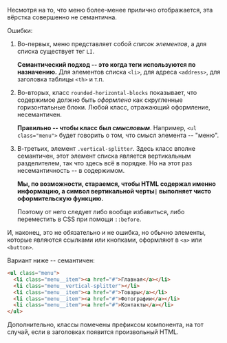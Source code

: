Несмотря на то, что меню более-менее прилично отображается, эта вёрстка совершенно не семантична.

Ошибки:

1. Во-первых, меню представляет собой *список элементов*, а для списка существует тег `LI`.

    **Семантический подход -- это когда теги используются по назначению.** Для элементов списка `<li>`, для адреса `<address>`, для заголовка таблицы `<th>` и т.п.
2. Во-вторых, класс `rounded-horizontal-blocks` показывает, что содержимое должно быть *оформлено* как скругленные горизонтальные блоки. Любой класс, отражающий оформление, несемантичен.

    **Правильно -- чтобы класс был *смысловым***. Например, `<ul class="menu">` будет говорить о том, что смысл элемента -- "меню".
3. В-третьих, элемент `.vertical-splitter`. Здесь класс вполне семантичен, этот элемент списка является вертикальным разделителем, так что здесь всё в порядке. Но на этот раз несемантичность -- в содержимом.

    **Мы, по возможности, стараемся, чтобы HTML содержал именно информацию, а символ вертикальной черты`|` выполняет чисто оформительскую функцию.**

    Поэтому от него следует либо вообще избавиться, либо переместить в CSS при помощи `::before`.

И, наконец, это не обязательно и не ошибка, но обычно элементы, которые являются ссылками или кнопками, оформляют в `<a>` или `<button>`.

Вариант ниже -- семантичен:

```html
<ul class="menu">
  <li class="menu__item"><a href="#">Главная</a></li>
  <li class="menu__vertical-splitter"></li>
  <li class="menu__item"><a href="#">Товары</a></li>
  <li class="menu__item"><a href="#">Фотографии</a></li>
  <li class="menu__item"><a href="#">Контакты</a></li>
</ul>
```

Дополнительно, классы помечены префиксом компонента, на тот случай, если в заголовках появится произвольный HTML.

